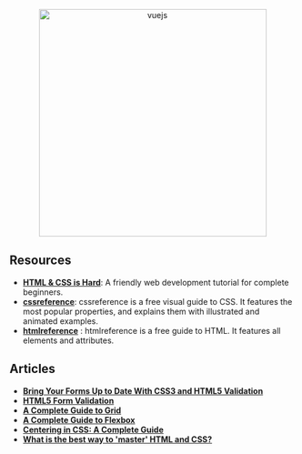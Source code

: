 <p align="center">
  <img width="400" src="http://www.rouzell.net/wp-content/uploads/2016/01/html_css.png"  alt="vuejs">
</p>


## Resources
+ **[HTML & CSS is Hard](https://internetingishard.com/html-and-css/)**: A friendly web development tutorial for complete beginners.
+ **[cssreference](http://cssreference.io/)**: cssreference is a free visual guide to CSS. It features the most popular properties, and explains them with illustrated and animated examples.
+ **[htmlreference](http://htmlreference.io/)** : htmlreference is a free guide to HTML. It features all elements and attributes.

## Articles

+ **[Bring Your Forms Up to Date With CSS3 and HTML5 Validation](https://webdesign.tutsplus.com/tutorials/bring-your-forms-up-to-date-with-css3-and-html5-validation--webdesign-4738)**
+ **[HTML5 Form Validation](https://www.sitepoint.com/html5-form-validation/)**
+ **[A Complete Guide to Grid](https://css-tricks.com/snippets/css/complete-guide-grid/)**
+ **[A Complete Guide to Flexbox](https://css-tricks.com/snippets/css/a-guide-to-flexbox/)**
+ **[Centering in CSS: A Complete Guide](https://css-tricks.com/centering-css-complete-guide/)**
+ **[What is the best way to 'master' HTML and CSS?](https://www.quora.com/What-is-the-best-way-to-master-HTML-and-CSS)**
